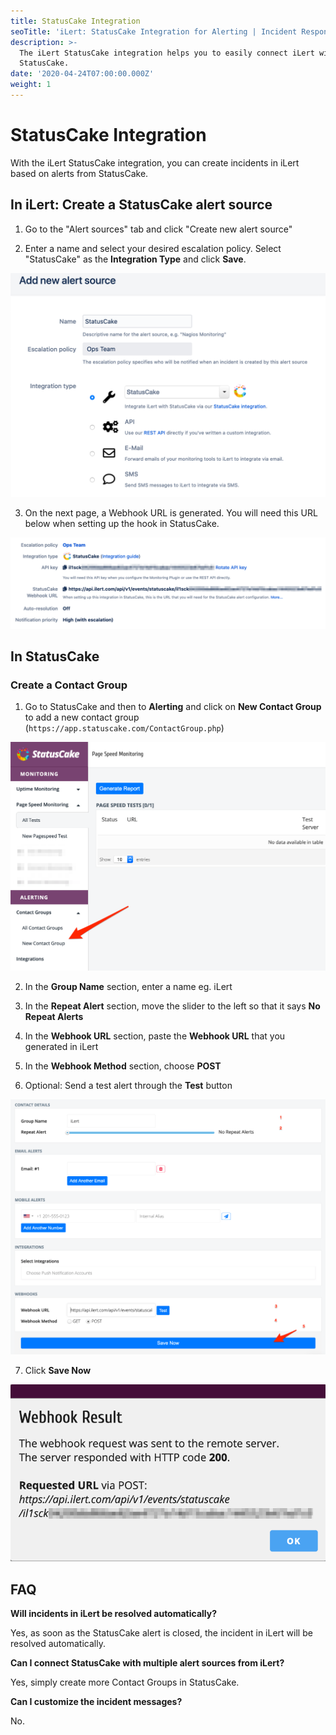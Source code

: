 ```yaml
---
title: StatusCake Integration
seoTitle: 'iLert: StatusCake Integration for Alerting | Incident Response | Uptime'
description: >-
  The iLert StatusCake integration helps you to easily connect iLert with
  StatusCake.
date: '2020-04-24T07:00:00.000Z'
weight: 1
---
```


# StatusCake Integration

With the iLert StatusCake integration, you can create incidents in iLert based on alerts from StatusCake.

## In iLert: Create a StatusCake alert source <a id="create-alert-source"></a>

1. Go to the "Alert sources" tab and click "Create new alert source"

2. Enter a name and select your desired escalation policy. Select "StatusCake" as the **Integration Type** and click **Save**.

![](../.gitbook/assets/stck1.png)

3. On the next page, a Webhook URL is generated. You will need this URL below when setting up the hook in StatusCake.

![](../.gitbook/assets/stck2.png)

## In StatusCake <a id="in-statuscake"></a>

### Create a Contact Group

1. Go to StatusCake and then to **Alerting** and click on **New Contact Group** to add a new contact group \(`https://app.statuscake.com/ContactGroup.php`\)

![](../.gitbook/assets/stck3.png)

2. In the **Group Name** section, enter a name eg. iLert

3. In the **Repeat Alert** section, move the slider to the left so that it says **No Repeat Alerts**

4. In the **Webhook URL** section, paste the **Webhook URL** that you generated in iLert

5. In the **Webhook Method** section, choose **POST**

6. Optional: Send a test alert through the **Test** button

![](../.gitbook/assets/stck4.png)

7. Click **Save Now**

![](../.gitbook/assets/stck5.png)

## FAQ <a id="faq"></a>

**Will incidents in iLert be resolved automatically?**

Yes, as soon as the StatusCake alert is closed, the incident in iLert will be resolved automatically.

**Can I connect StatusCake with multiple alert sources from iLert?**

Yes, simply create more Contact Groups in StatusCake.

**Can I customize the incident messages?**

No.

